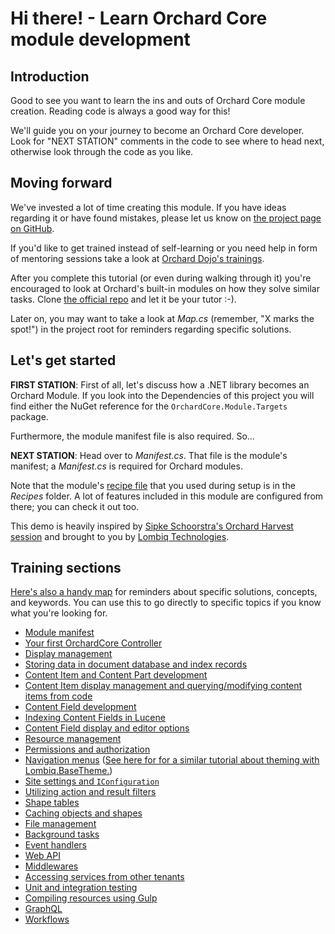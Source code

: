 # Hi there! - Learn Orchard Core module development

## Introduction

Good to see you want to learn the ins and outs of Orchard Core module creation. Reading code is always a good way for this!

We'll guide you on your journey to become an Orchard Core developer. Look for "NEXT STATION" comments in the code to see where to head next, otherwise look through the code as you like.

## Moving forward

We've invested a lot of time creating this module. If you have ideas regarding it or have found mistakes, please let us know on [the project page on GitHub](https://github.com/Lombiq/Orchard-Training-Demo-Module).

If you'd like to get trained instead of self-learning or you need help in form of mentoring sessions take a look at [Orchard Dojo's trainings](https://orcharddojo.net/orchard-training).

After you complete this tutorial (or even during walking through it) you're encouraged to look at Orchard's built-in modules on how they solve similar tasks. Clone [the official repo](https://github.com/OrchardCMS/OrchardCore) and let it be your tutor :-).

Later on, you may want to take a look at _Map.cs_ (remember, "X marks the spot!") in the project root for reminders regarding specific solutions.

## Let's get started

**FIRST STATION**: First of all, let's discuss how a .NET library becomes an Orchard Module. If you look into the Dependencies of this project you will find either the NuGet reference for the `OrchardCore.Module.Targets` package.

Furthermore, the module manifest file is also required. So...

**NEXT STATION**: Head over to _Manifest.cs_. That file is the module's manifest; a _Manifest.cs_ is required for Orchard modules.

Note that the module's [recipe file](https://docs.orchardcore.net/en/latest/docs/reference/modules/Recipes/) that you used during setup is in the _Recipes_ folder. A lot of features included in this module are configured from there; you can check it out too.

This demo is heavily inspired by [Sipke Schoorstra's Orchard Harvest session](https://www.youtube.com/watch?v=MH9mcodTX-U) and brought to you by [Lombiq Technologies](https://lombiq.com/).

## Training sections

[Here's also a handy map](Map.cs) for reminders about specific solutions, concepts, and keywords. You can use this to go directly to specific topics if you know what you're looking for.

- [Module manifest](Manifest.cs)
- [Your first OrchardCore Controller](Controllers/YourFirstOrchardCoreController.cs)
- [Display management](Controllers/DisplayManagementController.cs)
- [Storing data in document database and index records](Controllers/DatabaseStorageController.cs)
- [Content Item and Content Part development](Models/PersonPart.cs)
- [Content Item display management and querying/modifying content items from code](Controllers/PersonListController.cs)
- [Content Field development](Fields/ColorField.cs)
- [Indexing Content Fields in Lucene](Indexing/ColorFieldIndexHandler.cs)
- [Content Field display and editor options](Views/ColorField.Option.cshtml)
- [Resource management](ResourceManagementOptionsConfiguration.cs)
- [Permissions and authorization](Controllers/AuthorizationController.cs)
- [Navigation menus](Controllers/AdminController.cs) ([See here for for a similar tutorial about theming with Lombiq.BaseTheme.](https://github.com/Lombiq/Orchard-Base-Theme/tree/dev/Lombiq.BaseTheme.Samples))
- [Site settings and `IConfiguration`](Controllers/SiteSettingsController.cs)
- [Utilizing action and result filters](Filters/ShapeInjectionFilter.cs)
- [Shape tables](Services/ShapeHidingShapeTableProvider.cs)
- [Caching objects and shapes](Controllers/CacheController.cs)
- [File management](Controllers/FileManagementController.cs)
- [Background tasks](Services/DemoBackgroundTask.cs)
- [Event handlers](Events/LoginGreeting.cs)
- [Web API](Controllers/ApiController.cs)
- [Middlewares](Middlewares/RequestLoggingMiddleware.cs)
- [Accessing services from other tenants](Controllers/CrossTenantServicesController.cs)
- [Unit and integration testing](Services/TestedService.cs)
- [Compiling resources using Gulp](Gulpfile.js)
- [GraphQL](GraphQL/Startup.cs)
- [Workflows](Activities/ManagePersonsPermissionCheckerTask.cs)
